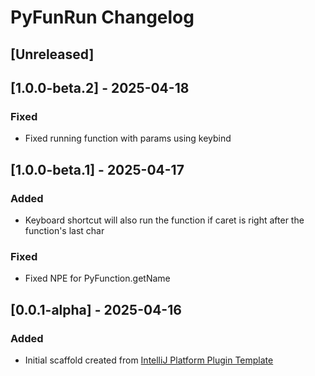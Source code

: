 <!-- Keep a Changelog guide -> https://keepachangelog.com -->

# PyFunRun Changelog

## [Unreleased]

## [1.0.0-beta.2] - 2025-04-18

### Fixed

- Fixed running function with params using keybind

## [1.0.0-beta.1] - 2025-04-17

### Added

- Keyboard shortcut will also run the function if caret is right after the function's last char

### Fixed

- Fixed NPE for PyFunction.getName

## [0.0.1-alpha] - 2025-04-16

### Added
- Initial scaffold created from [IntelliJ Platform Plugin Template](https://github.com/JetBrains/intellij-platform-plugin-template)
